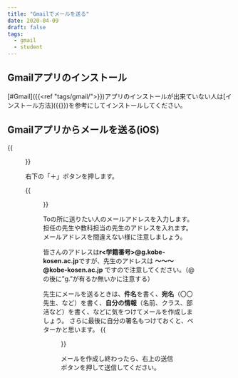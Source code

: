 ```yaml
---
title: "Gmailでメールを送る"
date: 2020-04-09
draft: false
tags: 
  - gmail
  - student
---
```


## Gmailアプリのインストール
[#Gmail]({{<ref "tags/gmail/">}})アプリのインストールが出来ていない人は[インストール方法]({{<ref setup-gmail.md>}})を参考にしてインストールしてください。

## Gmailアプリからメールを送る(iOS)

{{<figure src="1.png" title="起動した時" class="center" width="250">}}

右下の「＋」ボタンを押します。

{{<figure src="2.png" title="メール入力画面" class="center" width="250">}}

Toの所に送りたい人のメールアドレスを入力します。担任の先生や教科担当の先生のアドレスを入れます。メールアドレスを間違えない様に注意しましょう。

皆さんのアドレスは**r<学籍番号>@g.kobe-kosen.ac.jp**ですが、先生のアドレスは **〜〜〜@kobe-kosen.ac.jp** ですので注意してください。（@の後に”g.”が有るか無いかに注意する）

先生にメールを送るときは、**件名**を書く、**宛名**（〇〇先生、など）を書く、**自分の情報**（名前、クラス、部活など）を書く、などに気をつけてメールを作成しましょう。
さらに最後に自分の署名もつけておくと、ベターかと思います。
{{<figure src="3.png" title="メール文面の例" class="center" width="250">}}

メールを作成し終わったら、右上の送信ボタンを押して送信してください。
